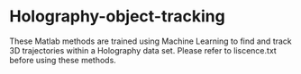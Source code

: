 # Holography-object-tracking
These Matlab methods are trained using Machine Learning to find and track 3D trajectories within a Holography data set. 
Please refer to liscence.txt before using these methods.
